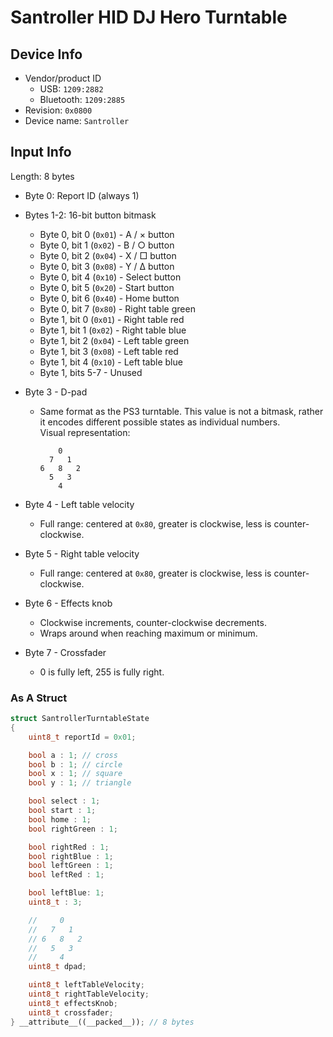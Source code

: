 # Santroller HID DJ Hero Turntable

## Device Info

- Vendor/product ID
  - USB: `1209:2882`
  - Bluetooth: `1209:2885`
- Revision: `0x0800`
- Device name: `Santroller`

## Input Info

Length: 8 bytes

- Byte 0: Report ID (always 1)
- Bytes 1-2: 16-bit button bitmask
  - Byte 0, bit 0 (`0x01`) - A / × button
  - Byte 0, bit 1 (`0x02`) - B / ○ button
  - Byte 0, bit 2 (`0x04`) - X / □ button
  - Byte 0, bit 3 (`0x08`) - Y / Δ button
  - Byte 0, bit 4 (`0x10`) - Select button
  - Byte 0, bit 5 (`0x20`) - Start button
  - Byte 0, bit 6 (`0x40`) - Home button
  - Byte 0, bit 7 (`0x80`) - Right table green
  - Byte 1, bit 0 (`0x01`) - Right table red
  - Byte 1, bit 1 (`0x02`) - Right table blue
  - Byte 1, bit 2 (`0x04`) - Left table green
  - Byte 1, bit 3 (`0x08`) - Left table red
  - Byte 1, bit 4 (`0x10`) - Left table blue
  - Byte 1, bits 5-7 - Unused
- Byte 3 - D-pad
  - Same format as the PS3 turntable. This value is not a bitmask, rather it encodes different possible states as individual numbers.\
    Visual representation:

    ```
        0
      7   1
    6   8   2
      5   3
        4
    ```

- Byte 4 - Left table velocity
  - Full range: centered at `0x80`, greater is clockwise, less is counter-clockwise.
- Byte 5 - Right table velocity
  - Full range: centered at `0x80`, greater is clockwise, less is counter-clockwise.
- Byte 6 - Effects knob
  - Clockwise increments, counter-clockwise decrements.
  - Wraps around when reaching maximum or minimum.
- Byte 7 - Crossfader
  - 0 is fully left, 255 is fully right.

### As A Struct

```cpp
struct SantrollerTurntableState
{
    uint8_t reportId = 0x01;

    bool a : 1; // cross
    bool b : 1; // circle
    bool x : 1; // square
    bool y : 1; // triangle

    bool select : 1;
    bool start : 1;
    bool home : 1;
    bool rightGreen : 1;

    bool rightRed : 1;
    bool rightBlue : 1;
    bool leftGreen : 1;
    bool leftRed : 1;

    bool leftBlue: 1;
    uint8_t : 3;

    //     0
    //   7   1
    // 6   8   2
    //   5   3
    //     4
    uint8_t dpad;

    uint8_t leftTableVelocity;
    uint8_t rightTableVelocity;
    uint8_t effectsKnob;
    uint8_t crossfader;
} __attribute__((__packed__)); // 8 bytes
```
